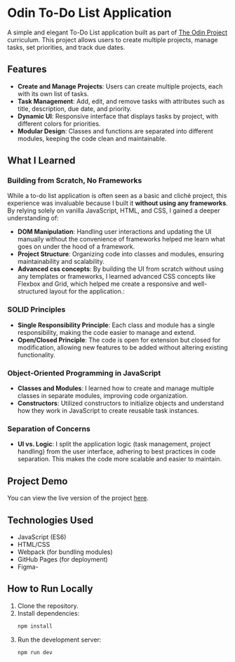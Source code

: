 # Odin To-Do List Application

A simple and elegant To-Do List application built as part of [The Odin Project](https://www.theodinproject.com/) curriculum. This project allows users to create multiple projects, manage tasks, set priorities, and track due dates.

## Features
- **Create and Manage Projects**: Users can create multiple projects, each with its own list of tasks.
- **Task Management**: Add, edit, and remove tasks with attributes such as title, description, due date, and priority.
- **Dynamic UI**: Responsive interface that displays tasks by project, with different colors for priorities.
- **Modular Design**: Classes and functions are separated into different modules, keeping the code clean and maintainable.
  
## What I Learned

### Building from Scratch, No Frameworks
While a to-do list application is often seen as a basic and cliché project, this experience was invaluable because I built it **without using any frameworks**. By relying solely on vanilla JavaScript, HTML, and CSS, I gained a deeper understanding of:
- **DOM Manipulation**: Handling user interactions and updating the UI manually without the convenience of frameworks helped me learn what goes on under the hood of a framework.
- **Project Structure**: Organizing code into classes and modules, ensuring maintainability and scalability.
- **Advanced css concepts**: By building the UI from scratch without using any templates or frameworks, I learned advanced CSS concepts like Flexbox and Grid, which helped me create a responsive and well-structured layout for the application.: 

### SOLID Principles
- **Single Responsibility Principle**: Each class and module has a single responsibility, making the code easier to manage and extend.
- **Open/Closed Principle**: The code is open for extension but closed for modification, allowing new features to be added without altering existing functionality.

### Object-Oriented Programming in JavaScript
- **Classes and Modules**: I learned how to create and manage multiple classes in separate modules, improving code organization.
- **Constructors**: Utilized constructors to initialize objects and understand how they work in JavaScript to create reusable task instances.

### Separation of Concerns
- **UI vs. Logic**: I split the application logic (task management, project handling) from the user interface, adhering to best practices in code separation. This makes the code more scalable and easier to maintain.

## Project Demo
You can view the live version of the project [here](https://codedstrings.github.io/odin-ToDo/).

## Technologies Used
- JavaScript (ES6)
- HTML/CSS
- Webpack (for bundling modules)
- GitHub Pages (for deployment)
- Figma- 
## How to Run Locally

1. Clone the repository.
2. Install dependencies:
      ```bash
      npm install
      ```
3. Run the development server:
      ```bash
      npm run dev
      ```

